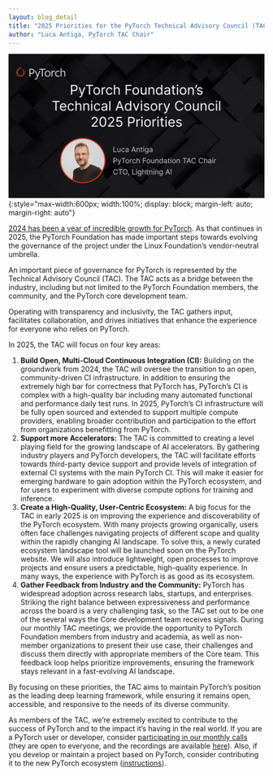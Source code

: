 ```yaml
---
layout: blog_detail
title: "2025 Priorities for the PyTorch Technical Advisory Council (TAC)"
author: "Luca Antiga, PyTorch TAC Chair" 
---
```


![social share](/assets/images/1738166706211.jpg){:style="max-width:600px; width:100%; display: block; margin-left: auto; margin-right: auto"}


[2024 has been a year of incredible growth for PyTorch](https://pytorch.org/blog/2024-year-in-review/). As that continues in 2025, the PyTorch Foundation has made important steps towards evolving the governance of the project under the Linux Foundation’s vendor-neutral umbrella.

An important piece of governance for PyTorch is represented by the Technical Advisory Council (TAC). The TAC acts as a bridge between the industry, including but not limited to the PyTorch Foundation members, the community, and the PyTorch core development team.

Operating with transparency and inclusivity, the TAC gathers input, facilitates collaboration, and drives initiatives that enhance the experience for everyone who relies on PyTorch.

In 2025, the TAC will focus on four key areas:

1. **Build Open, Multi-Cloud Continuous Integration (CI):** Building on the groundwork from 2024, the TAC will oversee the transition to an open, community-driven CI infrastructure. In addition to ensuring the extremely high bar for correctness that PyTorch has, PyTorch’s CI is complex with a high-quality bar including many automated functional and performance daily test runs. In 2025, PyTorch’s CI infrastructure will be fully open sourced and extended to support multiple compute providers, enabling broader contribution and participation to the effort from organizations benefitting from PyTorch.
2. **Support more Accelerators:** The TAC is committed to creating a level playing field for the growing landscape of AI accelerators. By gathering industry players and PyTorch developers, the TAC will facilitate efforts towards third-party device support and provide levels of integration of external CI systems with the main PyTorch CI. This will make it easier for emerging hardware to gain adoption within the PyTorch ecosystem, and for users to experiment with diverse compute options for training and inference.
3. **Create a High-Quality, User-Centric Ecosystem:** A big focus for the TAC in early 2025 is on improving the experience and discoverability of the PyTorch ecosystem. With many projects growing organically, users often face challenges navigating projects of different scope and quality within the rapidly changing AI landscape. To solve this, a newly curated ecosystem landscape tool will be launched soon on the PyTorch website. We will also introduce lightweight, open processes to improve projects and ensure users a predictable, high-quality experience. In many ways, the experience with PyTorch is as good as its ecosystem.
4. **Gather Feedback from Industry and the Community:** PyTorch has widespread adoption across research labs, startups, and enterprises. Striking the right balance between expressiveness and performance across the board is a very challenging task, so the TAC set out to be one of the several ways the Core development team receives signals. During our monthly TAC meetings, we provide the opportunity to PyTorch Foundation members from industry and academia, as well as non-member organizations to present their use case, their challenges and discuss them directly with appropriate members of the Core team. This feedback loop helps prioritize improvements, ensuring the framework stays relevant in a fast-evolving AI landscape.

By focusing on these priorities, the TAC aims to maintain PyTorch’s position as the leading deep learning framework, while ensuring it remains open, accessible, and responsive to the needs of its diverse community.

As members of the TAC, we’re extremely excited to contribute to the success of PyTorch and to the impact it’s having in the real world. If you are a PyTorch user or developer, consider [participating in our monthly calls](https://zoom-lfx.platform.linuxfoundation.org/meetings/pytorch?__hstc=132719121.a26416c161ac91bef494ffc19f91a62e.1723036593114.1738082449904.1738088158683.375&__hssc=132719121.1.1738088158683&__hsfp=810579359) (they are open to everyone, and the recordings are available [here](https://lists.pytorch.org/g/tac)). Also, if you develop or maintain a project based on PyTorch, consider contributing it to the new PyTorch ecosystem ([instructions](https://pytorch.org/ecosystem/join)).